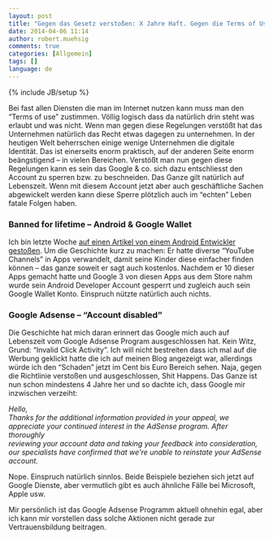 ```yaml
---
layout: post
title: "Gegen das Gesetz verstoßen: X Jahre Haft. Gegen die Terms of Use verstoßen: Bann auf Lebenszeit. Danke Google & co."
date: 2014-04-06 11:14
author: robert.muehsig
comments: true
categories: [Allgemein]
tags: []
language: de
---
```

{% include JB/setup %}
<p>Bei fast allen Diensten die man im Internet nutzen kann muss man den “Terms of use” zustimmen. Völlig logisch dass da natürlich drin steht was erlaubt und was nicht. Wenn man gegen diese Regelungen verstößt hat das Unternehmen natürlich das Recht etwas dagegen zu unternehmen. In der heutigen Welt beherrschen einige wenige Unternehmen die digitale Identität. Das ist einerseits enorm praktisch, auf der anderen Seite enorm beängstigend – in vielen Bereichen. Verstößt man nun gegen diese Regelungen kann es sein das Google &amp; co. sich dazu entschliesst den Account zu sperren bzw. zu beschneiden. Das Ganze gilt natürlich auf Lebenszeit. Wenn mit diesem Account jetzt aber auch geschäftliche Sachen abgewickelt werden kann diese Sperre plötzlich auch im “echten” Leben fatale Folgen haben.</p> <h3>Banned for lifetime – Android &amp; Google Wallet</h3> <p>Ich bin letzte Woche <a href="https://medium.com/medium-long/c62f2404f66">auf einen Artikel von einem Android Entwickler gestoßen</a>. Um die Geschichte kurz zu machen: Er hatte diverse “YouTube Channels” in Apps verwandelt, damit seine Kinder diese einfacher finden können – das ganze soweit er sagt auch kostenlos. Nachdem er 10 dieser Apps gemacht hatte und Google 3 von diesen Apps aus dem Store nahm wurde sein Android Developer Account gesperrt und zugleich auch sein Google Wallet Konto. Einspruch nützte natürlich auch nichts.</p> <h3>Google Adsense – “Account disabled”</h3> <p>Die Geschichte hat mich daran erinnert das Google mich auch auf Lebenszeit vom Google Adsense Program ausgeschlossen hat. Kein Witz, Grund: “Invalid Click Activity”. Ich will nicht bestreiten dass ich mal auf die Werbung geklickt hatte die ich auf meinen Blog angezeigt war, allerdings würde ich den “Schaden” jetzt im Cent bis Euro Bereich sehen. Naja, gegen die Richtlinie verstoßen und ausgeschlossen, Shit Happens. Das Ganze ist nun schon mindestens 4 Jahre her und so dachte ich, dass Google mir inzwischen verzeiht:</p> <p><em>Hello,<br>Thanks for the additional information provided in your appeal, we&nbsp; <br>appreciate your continued interest in the AdSense program. After thoroughly&nbsp; <br>reviewing your account data and taking your feedback into consideration,&nbsp; <br>our specialists have confirmed that we're unable to reinstate your AdSense&nbsp; <br>account.</em></p> <p>Nope. Einspruch natürlich sinnlos. Beide Beispiele beziehen sich jetzt auf Google Dienste, aber vermutlich gibt es auch ähnliche Fälle bei Microsoft, Apple usw. </p> <p>Mir persönlich ist das Google Adsense Programm aktuell ohnehin egal, aber ich kann mir vorstellen dass solche Aktionen nicht gerade zur Vertrauensbildung beitragen.</p>
